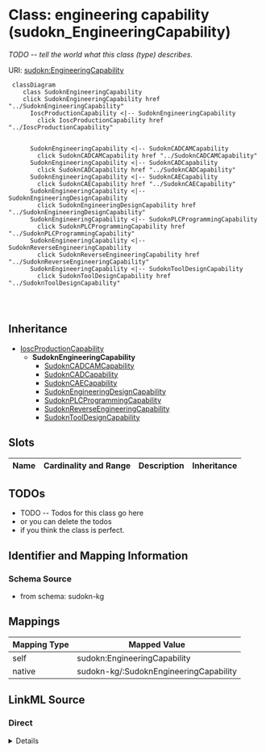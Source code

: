 

# Class: engineering capability (sudokn_EngineeringCapability)


_TODO -- tell the world what this class (type) describes._





URI: [sudokn:EngineeringCapability](http://asu.edu/semantics/SUDOKN/EngineeringCapability)






```mermaid
 classDiagram
    class SudoknEngineeringCapability
    click SudoknEngineeringCapability href "../SudoknEngineeringCapability"
      IoscProductionCapability <|-- SudoknEngineeringCapability
        click IoscProductionCapability href "../IoscProductionCapability"
      

      SudoknEngineeringCapability <|-- SudoknCADCAMCapability
        click SudoknCADCAMCapability href "../SudoknCADCAMCapability"
      SudoknEngineeringCapability <|-- SudoknCADCapability
        click SudoknCADCapability href "../SudoknCADCapability"
      SudoknEngineeringCapability <|-- SudoknCAECapability
        click SudoknCAECapability href "../SudoknCAECapability"
      SudoknEngineeringCapability <|-- SudoknEngineeringDesignCapability
        click SudoknEngineeringDesignCapability href "../SudoknEngineeringDesignCapability"
      SudoknEngineeringCapability <|-- SudoknPLCProgrammingCapability
        click SudoknPLCProgrammingCapability href "../SudoknPLCProgrammingCapability"
      SudoknEngineeringCapability <|-- SudoknReverseEngineeringCapability
        click SudoknReverseEngineeringCapability href "../SudoknReverseEngineeringCapability"
      SudoknEngineeringCapability <|-- SudoknToolDesignCapability
        click SudoknToolDesignCapability href "../SudoknToolDesignCapability"
      
      
      
```





## Inheritance
* [IoscProductionCapability](../classes/IoscProductionCapability.md)
    * **SudoknEngineeringCapability**
        * [SudoknCADCAMCapability](../classes/SudoknCADCAMCapability.md)
        * [SudoknCADCapability](../classes/SudoknCADCapability.md)
        * [SudoknCAECapability](../classes/SudoknCAECapability.md)
        * [SudoknEngineeringDesignCapability](../classes/SudoknEngineeringDesignCapability.md)
        * [SudoknPLCProgrammingCapability](../classes/SudoknPLCProgrammingCapability.md)
        * [SudoknReverseEngineeringCapability](../classes/SudoknReverseEngineeringCapability.md)
        * [SudoknToolDesignCapability](../classes/SudoknToolDesignCapability.md)



## Slots

| Name | Cardinality and Range | Description | Inheritance |
| ---  | --- | --- | --- |









## TODOs

* TODO -- Todos for this class go here
* or you can delete the todos
* if you think the class is perfect.

## Identifier and Mapping Information







### Schema Source


* from schema: sudokn-kg




## Mappings

| Mapping Type | Mapped Value |
| ---  | ---  |
| self | sudokn:EngineeringCapability |
| native | sudokn-kg/:SudoknEngineeringCapability |







## LinkML Source

<!-- TODO: investigate https://stackoverflow.com/questions/37606292/how-to-create-tabbed-code-blocks-in-mkdocs-or-sphinx -->

### Direct

<details>
```yaml
name: sudokn_EngineeringCapability
description: TODO -- tell the world what this class (type) describes.
title: engineering capability
todos:
- TODO -- Todos for this class go here
- or you can delete the todos
- if you think the class is perfect.
notes:
- Class with 0 occurences.
from_schema: sudokn-kg
is_a: iosc_ProductionCapability
class_uri: sudokn:EngineeringCapability

```
</details>

### Induced

<details>
```yaml
name: sudokn_EngineeringCapability
description: TODO -- tell the world what this class (type) describes.
title: engineering capability
todos:
- TODO -- Todos for this class go here
- or you can delete the todos
- if you think the class is perfect.
notes:
- Class with 0 occurences.
from_schema: sudokn-kg
is_a: iosc_ProductionCapability
class_uri: sudokn:EngineeringCapability

```
</details>